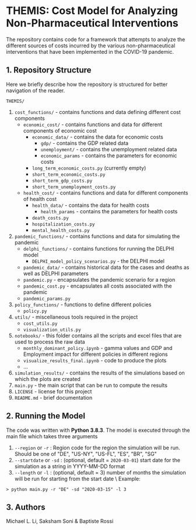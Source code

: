 # THEMIS: Cost Model for Analyzing Non-Pharmaceutical Interventions

The repository contains code for a framework that attempts to analyze the different sources of costs incurred by the various non-pharmaceutical interventions that have been implemented in the COVID-19 pandemic. 

## 1. Repository Structure

Here we briefly describe how the repository is structured for better navigation of the reader.

`THEMIS/`
1. `cost_functions/` - contains functions and data defining different cost components
    * `economic_cost/` - contains functions and data for different components of economic cost
        - `economic_data/` - contains the data for economic costs
            - `gdp/` - contains the GDP related data
            - `unemployment/` - contains the unemployment related data
            - `economic_params` - contains the parameters for economic costs
        - `long_term_economic_costs.py` (currently empty)
        - `short_term_economic_costs.py`
        - `short_term_gdp_costs.py`
        - `short_term_unemployment_costs.py`
    * `health_cost/` - contains functions and data for different components of health cost
        - `health_data/` - contains the data for health costs
            - `health_params` - contains the parameters for health costs
        - `death_costs.py`
        - `hospitalization_costs.py`
        - `mental_health_costs.py`
2. `pandemic_functions/` - contains functions and data for simulating the pandemic
    * `delphi_functions/` - contains functions for running the DELPHI model
        - `DELPHI_model_policy_scenarios.py` - the DELPHI model
    * `pandemic_data/` - contains historical data for the cases and deaths as well as DELPHI parameters
    * `pandemic.py` - encapsulates the pandemic scenario for a region
    * `pandemic_cost.py` - encapsulates all costs associated with the pandemic
    * `pandemic_params.py`
3. `policy_functions/` - functions to define different policies
    * `policy.py`
4. `utils/` - miscellaneous tools required in the project
    * `cost_utils.py`
    * `visualization_utils.py`
5. `notebooks/` - this folder contains all the scripts and excel files that are used to process the raw data
    * `monthly_dominant_policy.ipynb` - gamma values and GDP and Employment impact for different policies in different regions
    * `visualize_results_final.ipynb` - code to produce the plots
    * ...
6. `simulation_results/` - contains the results of the simulations based on which the plots are created
7. `main.py` - the main script that can be run to compute the results
8. `LICENSE` - license for this project
9. `README.md` - brief documentation

## 2. Running the Model

The code was written with **Python 3.8.3**. The model is executed through the main file which takes three arguments
1. `--region` or `-r` : Region code for the region the simulation will be run. Should be one of "DE", "US-NY", "US-FL", "ES", "BR", "SG"
2. `--startdate` or `-sd` : (optional, default = `2020-03-01`) start date for the simulation as a string in YYYY-MM-DD format
3. `--length` or `-l` : (optional, default = 3) number of months the simulation will be run for starting from the start date
\\
Example:
```
> python main.py -r "DE" -sd "2020-03-15" -l 3
```

## 3. Authors

Michael L. Li, Saksham Soni & Baptiste Rossi
        